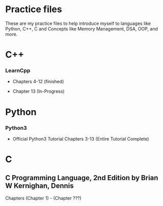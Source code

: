 # Practice files

These are my practice files to help introduce myself to languages like Python, C++, C
and Concepts like Memory Management, DSA, OOP, and more.

# C++

### LearnCpp

- Chapters 4-12 (finished)

- Chapter 13 (In-Progress)

# Python

### Python3

- Official Python3 Tutorial Chapters 3-13 (Entire Tutorial Complete)


# C

## C Programming Language, 2nd Edition by Brian W Kernighan, Dennis
Chapters (Chapter 1) - (Chapter ???)



